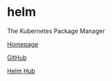 # helm

The Kubernetes Package Manager

[Homepage](https://helm.sh/)

[GitHub](https://github.com/helm/helm)

[Helm Hub](https://hub.helm.sh/)

